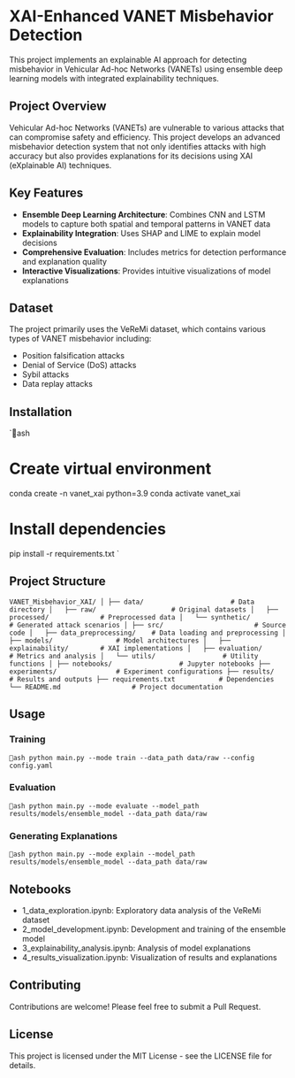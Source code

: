 # XAI-Enhanced VANET Misbehavior Detection

This project implements an explainable AI approach for detecting misbehavior in Vehicular Ad-hoc Networks (VANETs) using ensemble deep learning models with integrated explainability techniques.

## Project Overview

Vehicular Ad-hoc Networks (VANETs) are vulnerable to various attacks that can compromise safety and efficiency. This project develops an advanced misbehavior detection system that not only identifies attacks with high accuracy but also provides explanations for its decisions using XAI (eXplainable AI) techniques.

## Key Features

- **Ensemble Deep Learning Architecture**: Combines CNN and LSTM models to capture both spatial and temporal patterns in VANET data
- **Explainability Integration**: Uses SHAP and LIME to explain model decisions
- **Comprehensive Evaluation**: Includes metrics for detection performance and explanation quality
- **Interactive Visualizations**: Provides intuitive visualizations of model explanations

## Dataset

The project primarily uses the VeReMi dataset, which contains various types of VANET misbehavior including:

- Position falsification attacks
- Denial of Service (DoS) attacks
- Sybil attacks
- Data replay attacks

## Installation

`ash
# Create virtual environment
conda create -n vanet_xai python=3.9
conda activate vanet_xai

# Install dependencies
pip install -r requirements.txt
`

## Project Structure

`
VANET_Misbehavior_XAI/
│
├── data/                      # Data directory
│   ├── raw/                   # Original datasets
│   ├── processed/             # Preprocessed data
│   └── synthetic/             # Generated attack scenarios
│
├── src/                       # Source code
│   ├── data_preprocessing/    # Data loading and preprocessing
│   ├── models/                # Model architectures
│   ├── explainability/        # XAI implementations
│   ├── evaluation/            # Metrics and analysis
│   └── utils/                 # Utility functions
│
├── notebooks/                 # Jupyter notebooks
├── experiments/               # Experiment configurations
├── results/                   # Results and outputs
├── requirements.txt           # Dependencies
└── README.md                  # Project documentation
`

## Usage

### Training

`ash
python main.py --mode train --data_path data/raw --config config.yaml
`

### Evaluation

`ash
python main.py --mode evaluate --model_path results/models/ensemble_model --data_path data/raw
`

### Generating Explanations

`ash
python main.py --mode explain --model_path results/models/ensemble_model --data_path data/raw
`

## Notebooks

-  1_data_exploration.ipynb: Exploratory data analysis of the VeReMi dataset
-  2_model_development.ipynb: Development and training of the ensemble model
-  3_explainability_analysis.ipynb: Analysis of model explanations
-  4_results_visualization.ipynb: Visualization of results and explanations

## Contributing

Contributions are welcome! Please feel free to submit a Pull Request.

## License

This project is licensed under the MIT License - see the LICENSE file for details.
